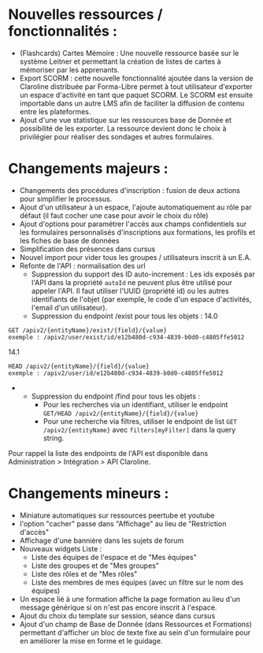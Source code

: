 # Nouvelles ressources / fonctionnalités :
- (Flashcards) Cartes Mémoire : Une nouvelle ressource basée sur le système Leitner et permettant la création de listes de cartes à mémoriser par les apprenants.
- Export SCORM : cette nouvelle fonctionnalité ajoutée dans la version de Claroline distribuée par Forma-Libre permet à tout utilisateur d'exporter un espace d'activité en tant que paquet SCORM. Le SCORM est ensuite importable dans un autre LMS afin de faciliter la diffusion de contenu entre les plateformes. 
- Ajout d'une vue statistique sur les ressources base de Donnée et possibilité de les exporter. La ressource devient donc le choix à privilégier pour réaliser des sondages et autres formulaires.

# Changements majeurs :
- Changements des procédures d'inscription : fusion de deux actions pour simplifier le processus. 
- Ajout d'un utilisateur à un espace, l'ajoute automatiquement au rôle par défaut (il faut cocher une case pour avoir le choix du rôle)
- Ajout d'options pour paramétrer l'accès aux champs confidentiels sur les formulaires personnalisés d'inscriptions aux formations, les profils et les fiches de base de données
- Simplification des présences dans cursus
- Nouvel import pour vider tous les groupes / utilisateurs inscrit à un E.A.
- Refonte de l'API : normalisation des url
    - Suppression du support des ID auto-increment :
    Les ids exposés par l'API dans la propriété `autoId` ne peuvent plus être utilisé pour appeler l'API. Il faut utiliser l'UUID (propriété id) ou les autres identifiants de l'objet (par exemple, le code d'un espace d'activités, l'email d'un utilisateur).
    - Suppression du endpoint /exist pour tous les objets :
14.0
```
GET /apiv2/{entityName}/exist/{field}/{value}
exemple : /apiv2/user/exist/id/e12b480d-c934-4839-b0d0-c4805ffe5012
```
14.1
```
HEAD /apiv2/{entityName}/{field}/{value}
exemple : /apiv2/user/id/e12b480d-c934-4839-b0d0-c4805ffe5012
```
- 
    - Suppression du endpoint /find pour tous les objets :
        - Pour les recherches via un identifiant, utiliser le endpoint `GET/HEAD /apiv2/{entityName}/{field}/{value}`
        - Pour une recherche via filtres, utiliser le endpoint de list `GET /apiv2/{entityName}` avec `filters[myFilter]`  dans la query string.
        
Pour rappel la liste des endpoints de l'API est disponible dans Administration > Intégration > API Claroline.

# Changements mineurs :
- Miniature automatiques sur ressources peertube et youtube
- l'option "cacher" passe dans "Affichage" au lieu de "Restriction d'accès"
- Affichage d'une bannière dans les sujets de forum
- Nouveaux widgets Liste :
    - Liste des équipes de l'espace et de "Mes équipes"
    - Liste des groupes et de "Mes groupes"
    - Liste des rôles et de "Mes rôles"
    - Liste des membres de mes équipes (avec un filtre sur le nom des équipes) 
- Un espace lié à une formation affiche la page formation au lieu d'un message générique si on n'est pas encore inscrit à l'espace.
- Ajout du choix du template sur session, séance dans cursus
- Ajout d'un champ de Base de Donnée (dans Ressources et Formations) permettant d'afficher un bloc de texte fixe au sein d'un formulaire pour en améliorer la mise en forme et le guidage.
